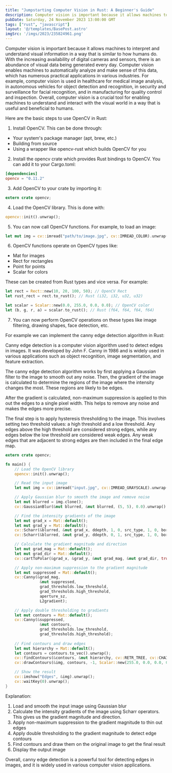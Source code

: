 ```yaml
---
title: "Jumpstarting Computer Vision in Rust: A Beginner's Guide"
description: Computer vision is important because it allows machines to interpret and understand visual information in a way that is similar to how humans do. In this article we explore how to use OpenCV in Rust.
pubDate: Saturday, 24 November 2023 13:00:00 GMT
tags: ["rust", "javascript"]
layout: '@/templates/BasePost.astro'
imgSrc: '/imgs/2023/235824961.png'
---
```



Computer vision is important because it allows machines to interpret and understand visual information in a way that is similar to how humans do. With the increasing availability of digital cameras and sensors, there is an abundance of visual data being generated every day. Computer vision enables machines to automatically analyze and make sense of this data, which has numerous practical applications in various industries. For example, computer vision is used in healthcare for medical image analysis, in autonomous vehicles for object detection and recognition, in security and surveillance for facial recognition, and in manufacturing for quality control and inspection. Overall, computer vision is a crucial tool for enabling machines to understand and interact with the visual world in a way that is useful and beneficial to humans.


Here are the basic steps to use OpenCV in Rust:

1. Install OpenCV. This can be done through:

- Your system's package manager (apt, brew, etc.)
- Building from source
- Using a wrapper like opencv-rust which builds OpenCV for you

2. Install the opencv crate which provides Rust bindings to OpenCV. You can add it to your Cargo.toml:

```toml
[dependencies]
opencv = "0.11.2"
```

3. Add OpenCV to your crate by importing it:

```rust
extern crate opencv;
```

4. Load the OpenCV library. This is done with:

```rust
opencv::init().unwrap(); 
```

5. You can now call OpenCV functions. For example, to load an image:

```rust
let mut img = cv::imread("path/to/image.jpg", cv::IMREAD_COLOR).unwrap();
```

6. OpenCV functions operate on OpenCV types like:

- Mat for images
- Rect for rectangles 
- Point for points 
- Scalar for colors

These can be created from Rust types and vice versa. For example:

```rust
let rect = Rect::new(10, 20, 100, 50); // OpenCV Rect
let rust_rect = rect.to_rust(); // Rust (i32, i32, u32, u32) 

let scalar = Scalar::new(0.0, 255.0, 0.0, 0.0); // OpenCV color
let (b, g, r, a) = scalar.to_rust(); // Rust (f64, f64, f64, f64)
```

7. You can now perform OpenCV operations on these types like image filtering, drawing shapes, face detection, etc.


For example we can implement the canny edge detection algorithm in Rust:

Canny edge detection is a computer vision algorithm used to detect edges in images. It was developed by John F. Canny in 1986 and is widely used in various applications such as object recognition, image segmentation, and feature extraction.

The canny edge detection algorithm works by first applying a Gaussian filter to the image to smooth out any noise. Then, the gradient of the image is calculated to determine the regions of the image where the intensity changes the most. These regions are likely to be edges.

After the gradient is calculated, non-maximum suppression is applied to thin out the edges to a single pixel width. This helps to remove any noise and makes the edges more precise.

The final step is to apply hysteresis thresholding to the image. This involves setting two threshold values: a high threshold and a low threshold. Any edges above the high threshold are considered strong edges, while any edges below the low threshold are considered weak edges. Any weak edges that are adjacent to strong edges are then included in the final edge map.

```rust
extern crate opencv;

fn main() {
    // Load the OpenCV library 
    opencv::init().unwrap();

    // Read the input image
    let mut img = cv::imread("input.jpg", cv::IMREAD_GRAYSCALE).unwrap();

    // Apply Gaussian blur to smooth the image and remove noise
    let mut blurred = img.clone();
    cv::GaussianBlur(&mut blurred, &mut blurred, (5, 5), 0.0).unwrap();

    // Find the intensity gradients of the image
    let mut grad_x = Mat::default();
    let mut grad_y = Mat::default();
    cv::Scharr(&blurred, &mut grad_x, ddepth, 1, 0, src_type, 1, 0, border_type);
    cv::Scharr(&blurred, &mut grad_y, ddepth, 0, 1, src_type, 1, 0, border_type);

    // Calculate the gradient magnitude and direction
    let mut grad_mag = Mat::default();
    let mut grad_dir = Mat::default();
    cv::cartToPolar(&grad_x, &grad_y, &mut grad_mag, &mut grad_dir, true);

    // Apply non-maximum suppression to the gradient magnitude
    let mut suppressed = Mat::default();
    cv::Canny(&grad_mag,
               &mut suppressed,           
               grad_thresholds.low_threshold, 
               grad_thresholds.high_threshold,
               aperture_sz, 
               L2gradient);

    // Apply double thresholding to gradients
    let mut contours = Mat::default();
    cv::Canny(&suppressed, 
               &mut contours, 
               grad_thresholds.low_threshold,
               grad_thresholds.high_threshold);
              
    // Find contours and draw edges            
    let mut hierarchy = Mat::default();
    let contours = contours.to_vec().unwrap();
    cv::findContours(&contours, &mut hierarchy, cv::RETR_TREE, cv::CHAIN_APPROX_SIMPLE);
    cv::drawContours(&img, contours, -1, Scalar::new(255.0, 0.0, 0.0, 0.0), 2, 8, &hierarchy, 100, Point::default());

    // Show the result
    cv::imshow("Edges", &img).unwrap();
    cv::waitKey(0).unwrap();
}
```

Explanation:

1. Load and smooth the input image using Gaussian blur
2. Calculate the intensity gradients of the image using Scharr operators. This gives us the gradient magnitude and direction.
3. Apply non-maximum suppression to the gradient magnitude to thin out edges 
4. Apply double thresholding to the gradient magnitude to detect edge contours
5. Find contours and draw them on the original image to get the final result
6. Display the output image



Overall, canny edge detection is a powerful tool for detecting edges in images, and it is widely used in various computer vision applications.